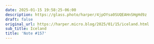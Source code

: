 ```yaml
---
date: 2025-01-15 19:58:25-06:00
description: https://glass.photo/harper/4jpOYsa0SUQEAHnSHgHd9z
draft: false
original_url: https://harper.micro.blog/2025/01/15/iceland.html
sub_title: Iceland
title: 'Note #157'
---
```


[](https://glass.photo/harper/4jpOYsa0SUQEAHnSHgHd9z)